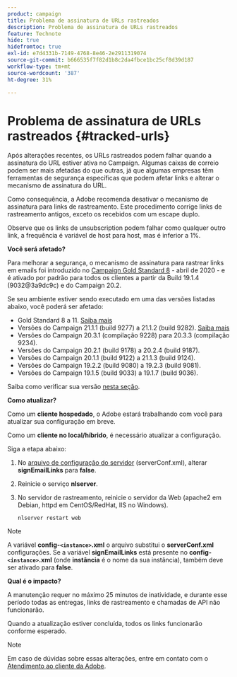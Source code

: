 ```yaml
---
product: campaign
title: Problema de assinatura de URLs rastreados
description: Problema de assinatura de URLs rastreados
feature: Technote
hide: true
hidefromtoc: true
exl-id: e7d4331b-7149-4768-8e46-2e2911319074
source-git-commit: b666535f7f82d1b8c2da4fbce1bc25cf8d39d187
workflow-type: tm+mt
source-wordcount: '387'
ht-degree: 31%

---
```


# Problema de assinatura de URLs rastreados {#tracked-urls}



Após alterações recentes, os URLs rastreados podem falhar quando a assinatura do URL estiver ativa no Campaign. Algumas caixas de correio podem ser mais afetadas do que outras, já que algumas empresas têm ferramentas de segurança específicas que podem afetar links e alterar o mecanismo de assinatura do URL.

Como consequência, a Adobe recomenda desativar o mecanismo de assinatura para links de rastreamento. Este procedimento corrige links de rastreamento antigos, exceto os recebidos com um escape duplo.

Observe que os links de unsubscription podem falhar como qualquer outro link, a frequência é variável de host para host, mas é inferior a 1%.

**Você será afetado?**

Para melhorar a segurança, o mecanismo de assinatura para rastrear links em emails foi introduzido no [Campaign Gold Standard 8](../../rn/using/gold-standard.md#gs8) - abril de 2020 - e é ativado por padrão para todos os clientes a partir da Build 19.1.4 (9032@3a9dc9c) e do Campaign 20.2.

Se seu ambiente estiver sendo executado em uma das versões listadas abaixo, você poderá ser afetado:

* Gold Standard 8 a 11. [Saiba mais](../../rn/using/gold-standard.md#gs-8)
* Versões do Campaign 21.1.1 (build 9277) a 21.1.2 (build 9282). [Saiba mais](../../rn/using/latest-release.md)
* Versões do Campaign 20.3.1 (compilação 9228) para 20.3.3 (compilação 9234).
* Versões do Campaign 20.2.1 (build 9178) a 20.2.4 (build 9187).
* Versões do Campaign 20.1.1 (build 9122) a 21.1.3 (build 9124).
* Versões do Campaign 19.2.2 (build 9080) a 19.2.3 (build 9081).
* Versões do Campaign 19.1.5 (build 9033) a 19.1.7 (build 9036).


Saiba como verificar sua versão [nesta seção](../../platform/using/launching-adobe-campaign.md#getting-your-campaign-version).

**Como atualizar?**

Como um **cliente hospedado**, o Adobe estará trabalhando com você para atualizar sua configuração em breve.

Como um **cliente no local/híbrido**, é necessário atualizar a configuração.

Siga a etapa abaixo:

1. No [arquivo de configuração do servidor](../../installation/using/the-server-configuration-file.md) (serverConf.xml), alterar **signEmailLinks** para **false**.
1. Reinicie o serviço **nlserver**.
1. No servidor de rastreamento, reinicie o servidor da Web (apache2 em Debian, httpd em CentOS/RedHat, IIS no Windows).

   ```
   nlserver restart web
   ```

>[!NOTE]
>
>A variável **config-`<instance>`.xml** o arquivo substitui o **serverConf.xml** configurações. Se a variável **signEmailLinks** está presente no  **config-`<instance>`.xml** (onde **instância** é o nome da sua instância), também deve ser ativado para **false**.
>

**Qual é o impacto?**

A manutenção requer no máximo 25 minutos de inatividade, e durante esse período todas as entregas, links de rastreamento e chamadas de API não funcionarão.

Quando a atualização estiver concluída, todos os links funcionarão conforme esperado.

>[!NOTE]
>
>Em caso de dúvidas sobre essas alterações, entre em contato com o [Atendimento ao cliente da Adobe](https://helpx.adobe.com/br/enterprise/admin-guide.html/enterprise/using/support-for-experience-cloud.ug.html).
>
